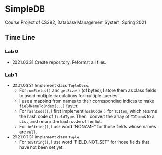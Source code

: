 # SimpleDB

Course Project of CS392, Database Management System, Spring 2021

## Time Line

### Lab 0

* 2021.03.31	Create repository. Reformat all files.

### Lab 1

* 2021.03.31	Implement class `TupleDesc`.
  * For `numFields()` and `getSize()` (of bytes), I store them as class fields to avoid multiple calculations for multiple queries.
  * I use a mapping from names to their corresponding indices to make `fieldNameToIndex(...)` faster.
  * For `hashCode()`, I first implement `hashCode()` for `TDItem`, which returns the hash code of `fieldType`. Then I convert the array of `TDItem`s to a `List`, and return the hash code of the list.
  * For `toString()`, I use word "NONAME" for those fields whose names are `null`.
* 2021.03.31	Implement class `Tuple`.
  * For `toString()`, I use word "FIELD_NOT_SET" for those fields that have not been set yet.

